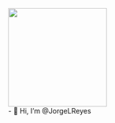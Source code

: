 <div aling="center">
<img src="https://media.giphy.com/media/qgQUggAC3Pfv687qPC/giphy.gif" width="200"/>
</div>
  - 👋 Hi, I’m @JorgeLReyes

<!---
JorgeLReyes/JorgeLReyes is a ✨ special ✨ repository because its `README.md` (this file) appears on your GitHub profile.
You can click the Preview link to take a look at your changes.
--->

